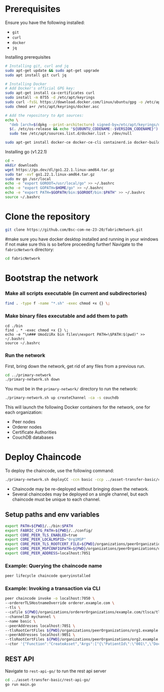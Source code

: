 # Prerequisites
Ensure you have the following installed:
- `git`
- `curl`
- `docker`
- `jq`

Installing prerequisites
```bash
# Installing git, curl and jq
sudo apt-get update && sudo apt-get upgrade
sudo apt install git curl jq
```

```bash
# Installing Docker
# Add Docker's official GPG key:
sudo apt-get install ca-certificates curl
sudo install -m 0755 -d /etc/apt/keyrings
sudo curl -fsSL https://download.docker.com/linux/ubuntu/gpg -o /etc/apt/keyrings/docker.asc
sudo chmod a+r /etc/apt/keyrings/docker.asc

# Add the repository to Apt sources:
echo \
  "deb [arch=$(dpkg --print-architecture) signed-by=/etc/apt/keyrings/docker.asc] https://download.docker.com/linux/ubuntu \
  $(. /etc/os-release && echo "${UBUNTU_CODENAME:-$VERSION_CODENAME}") stable" | \
  sudo tee /etc/apt/sources.list.d/docker.list > /dev/null

sudo apt-get install docker-ce docker-ce-cli containerd.io docker-buildx-plugin docker-compose-plugin
```

Installing go (v1.22.1)
```bash
cd ~
mkdir downloads
wget https://go.dev/dl/go1.22.1.linux-amd64.tar.gz
sudo tar -xvf go1.22.1.linux-amd64.tar.gz
sudo mv go /usr/local
echo -e "export GOROOT=/usr/local/go" >> ~/.bashrc
echo -e "export GOPATH=$HOME/go" >> ~/.bashrc
echo -e "export PATH=$GOPATH/bin:$GOROOT/bin:$PATH" >> ~/.bashrc
source ~/.bashrc
```

# Clone the repository
```bash
git clone https://github.com/Bsc-com-ne-23-20/fabricNetwork.git
```
#make sure you have docker desktop installed and running in your windows if not make sure this is so before proceeding further!
Navigate to the `fabricNetwork` directory:

```bash
cd fabricNetwork
```

# Bootstrap the network

### Make all scripts executable (in current and subdirectories)

```bash
find . -type f -name "*.sh" -exec chmod +x {} \;
```

### Make binary files executable and add them to path
```
cd ./bin
find . * -exec chmod +x {} \;
echo -e "\n### UmodziRx bin files\nexport PATH=\$PATH:$(pwd)" >> ~/.bashrc
source ~/.bashrc
```

### Run the network
First, bring down the network, get rid of any files from a previous run.
```bash
cd ../primary-network
./primary-network.sh down
```

You must be in the `primary-network/` directory to run the network:

```bash
./primary-network.sh up createChannel -ca -s couchdb
```

This will launch the following Docker containers for the network, one for each organization:
- Peer nodes
- Orderer nodes
- Certificate Authorities
- CouchDB databases

# Deploy Chaincode

To deploy the chaincode, use the following command:

```bash
./primary-network.sh deployCC -ccn basic -ccp ../asset-transfer-basic/chaincode-go -ccl go
```
- Chaincode may be re-deployed without bringing down the network.
- Several chaincodes may be deployed on a single channel, but each chaincode must be unique to each channel.


## Setup paths and env variables

```bash
export PATH=${PWD}/../bin:$PATH
export FABRIC_CFG_PATH=${PWD}/../config/
export CORE_PEER_TLS_ENABLED=true
export CORE_PEER_LOCALMSPID="Org1MSP"
export CORE_PEER_TLS_ROOTCERT_FILE=${PWD}/organizations/peerOrganizations/org1.example.com/peers/peer0.org1.example.com/tls/ca.crt
export CORE_PEER_MSPCONFIGPATH=${PWD}/organizations/peerOrganizations/org1.example.com/users/Admin@org1.example.com/msp
export CORE_PEER_ADDRESS=localhost:7051
```

### Example: Querying the chaincode name

```bash
peer lifecycle chaincode queryinstalled
```

### Example: Invoking a transaction via CLI

```bash
peer chaincode invoke -o localhost:7050 \
--ordererTLSHostnameOverride orderer.example.com \
--tls \
--cafile ${PWD}/organizations/ordererOrganizations/example.com/tlsca/tlsca.example.com-cert.pem \
--channelID mychannel \
--name basic \
--peerAddresses localhost:7051 \
--tlsRootCertFiles ${PWD}/organizations/peerOrganizations/org1.example.com/tlsca/tlsca.org1.example.com-cert.pem \
--peerAddresses localhost:9051 \
--tlsRootCertFiles ${PWD}/organizations/peerOrganizations/org2.example.com/tlsca/tlsca.org2.example.com-cert.pem \
--ctor '{"Function":"CreateAsset","Args":["{\"PatientId\":\"001\",\"DoctorId\":\"doctor456\",\"PatientName\":\"John Doe\",\"DateOfBirth\":\"1990-01-01\",\"Prescriptions\":[{\"PrescriptionId\":\"rx789\",\"MedicationName\":\"Aspirin\",\"Dosage\":\"100mg\",\"Instructions\":\"Take once daily\"}]}"]}'
```

## REST API
Navigate to `rest-api-go/` to run the rest api server

```bash
cd ../asset-transfer-basic/rest-api-go/
go run main.go
```
